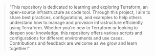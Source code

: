 > "This repository is dedicated to learning and exploring Terraform, an open-source infrastructure as code tool. Through this project, I aim to share best practices, configurations, and examples to help others understand how to manage and provision infrastructure efficiently using Terraform. Whether you're new to Terraform or looking to deepen your knowledge, this repository offers various scripts and configurations for different environments and use cases. Contributions and feedback are welcome as we grow and learn together!"
